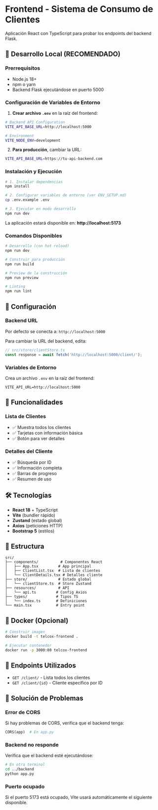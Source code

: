 # Frontend - Sistema de Consumo de Clientes

Aplicación React con TypeScript para probar los endpoints del backend Flask.

## 🚀 Desarrollo Local (RECOMENDADO)

### Prerrequisitos
- Node.js 18+ 
- npm o yarn
- Backend Flask ejecutándose en puerto 5000

### Configuración de Variables de Entorno

1. **Crear archivo `.env`** en la raíz del frontend:
```bash
# Backend API Configuration
VITE_API_BASE_URL=http://localhost:5000

# Environment
VITE_NODE_ENV=development
```

2. **Para producción**, cambiar la URL:
```bash
VITE_API_BASE_URL=https://tu-api-backend.com
```

### Instalación y Ejecución

```bash
# 1. Instalar dependencias
npm install

# 2. Configurar variables de entorno (ver ENV_SETUP.md)
cp .env.example .env

# 3. Ejecutar en modo desarrollo
npm run dev
```

La aplicación estará disponible en: **http://localhost:5173**

### Comandos Disponibles

```bash
# Desarrollo (con hot reload)
npm run dev

# Construir para producción
npm run build

# Preview de la construcción
npm run preview

# Linting
npm run lint
```

## 🔧 Configuración

### Backend URL
Por defecto se conecta a: `http://localhost:5000`

Para cambiar la URL del backend, edita:
```typescript
// src/store/clientStore.ts
const response = await fetch('http://localhost:5000/client/');
```

### Variables de Entorno
Crea un archivo `.env` en la raíz del frontend:
```env
VITE_API_URL=http://localhost:5000
```

## 📱 Funcionalidades

### Lista de Clientes
- ✅ Muestra todos los clientes
- ✅ Tarjetas con información básica
- ✅ Botón para ver detalles

### Detalles del Cliente  
- ✅ Búsqueda por ID
- ✅ Información completa
- ✅ Barras de progreso
- ✅ Resumen de uso

## 🛠️ Tecnologías

- **React 18** + TypeScript
- **Vite** (bundler rápido)
- **Zustand** (estado global)
- **Axios** (peticiones HTTP)
- **Bootstrap 5** (estilos)

## 📁 Estructura

```
src/
├── components/          # Componentes React
│   ├── App.tsx         # App principal
│   ├── ClientList.tsx  # Lista de clientes
│   └── ClientDetails.tsx # Detalles cliente
├── store/              # Estado global
│   └── clientStore.ts  # Store Zustand
├── resources/          # API
│   └── api.ts         # Config Axios
├── types/             # Tipos TS
│   └── index.ts       # Definiciones
└── main.tsx           # Entry point
```

## 🐳 Docker (Opcional)

```bash
# Construir imagen
docker build -t telcox-frontend .

# Ejecutar contenedor
docker run -p 3000:80 telcox-frontend
```

## 🔗 Endpoints Utilizados

- `GET /client/` - Lista todos los clientes
- `GET /client/{id}` - Cliente específico por ID

## 🚨 Solución de Problemas

### Error de CORS
Si hay problemas de CORS, verifica que el backend tenga:
```python
CORS(app)  # En app.py
```

### Backend no responde
Verifica que el backend esté ejecutándose:
```bash
# En otra terminal
cd ../backend
python app.py
```

### Puerto ocupado
Si el puerto 5173 está ocupado, Vite usará automáticamente el siguiente disponible.